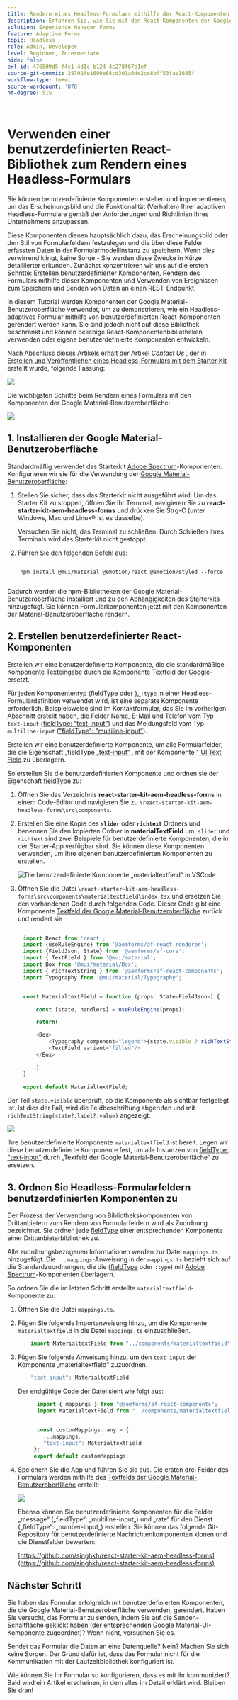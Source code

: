 ```yaml
---
title: Rendern eines Headless-Formulars mithilfe der React-Komponenten der Google Material-Benutzeroberfläche
description: Erfahren Sie, wie Sie mit den React-Komponenten der Google Material-Benutzeroberfläche ein Headless-Formular rendern können. Dieses umfassende Handbuch führt Sie durch den schrittweisen Prozess zum Erstellen benutzerdefinierter Headless-adaptiver Forms-Komponenten, um Google Material-UI-React-Komponenten zuzuordnen und zu verwenden, um ein Headless-adaptives Formular zu gestalten.
solution: Experience Manager Forms
feature: Adaptive Forms
topic: Headless
role: Admin, Developer
level: Beginner, Intermediate
hide: false
exl-id: 476509d5-f4c1-4d1c-b124-4c278f67b1ef
source-git-commit: 28792fe1690e68cd301a0de2ce8bff53fae1605f
workflow-type: tm+mt
source-wordcount: '870'
ht-degree: 51%

---
```



# Verwenden einer benutzerdefinierten React-Bibliothek zum Rendern eines Headless-Formulars

<!-- This article is completely missing the image ALT tags (descriptions) for each added image asset. That is impacting the CQI score for Experience Manager in a negative way. Be sure you add the required missing image ALT tags.  -->

Sie können benutzerdefinierte Komponenten erstellen und implementieren, um das Erscheinungsbild und die Funktionalität (Verhalten) Ihrer adaptiven Headless-Formulare gemäß den Anforderungen und Richtlinien Ihres Unternehmens anzupassen.

Diese Komponenten dienen hauptsächlich dazu, das Erscheinungsbild oder den Stil von Formularfeldern festzulegen und die über diese Felder erfassten Daten in der Formularmodellinstanz zu speichern. Wenn dies verwirrend klingt, keine Sorge - Sie werden diese Zwecke in Kürze detaillierter erkunden. Zunächst konzentrieren wir uns auf die ersten Schritte: Erstellen benutzerdefinierter Komponenten, Rendern des Formulars mithilfe dieser Komponenten und Verwenden von Ereignissen zum Speichern und Senden von Daten an einen REST-Endpunkt.

In diesem Tutorial werden Komponenten der Google Material-Benutzeroberfläche verwendet, um zu demonstrieren, wie ein Headless-adaptives Formular mithilfe von benutzerdefinierten React-Komponenten gerendert werden kann. Sie sind jedoch nicht auf diese Bibliothek beschränkt und können beliebige React-Komponentenbibliotheken verwenden oder eigene benutzerdefinierte Komponenten entwickeln.

Nach Abschluss dieses Artikels erhält der Artikel _Contact Us_ , der in [Erstellen und Veröffentlichen eines Headless-Formulars mit dem Starter Kit](create-and-publish-a-headless-form.md) erstellt wurde, folgende Fassung:

![](assets/headless-adaptive-form-with-google-material-ui-components.png)


Die wichtigsten Schritte beim Rendern eines Formulars mit den Komponenten der Google Material-Benutzeroberfläche:

![](assets/headless-forms-graphics-source-main.svg)

## &#x200B;1. Installieren der Google Material-Benutzeroberfläche

Standardmäßig verwendet das Starterkit [Adobe Spectrum](https://spectrum.adobe.com/)-Komponenten. Konfigurieren wir sie für die Verwendung der [Google Material-Benutzeroberfläche](https://mui.com/):

1. Stellen Sie sicher, dass das Starterkit nicht ausgeführt wird. Um das Starter Kit zu stoppen, öffnen Sie Ihr Terminal, navigieren Sie zu **react-starter-kit-aem-headless-forms** und drücken Sie Strg-C (unter Windows, Mac und Linux® ist es dasselbe).

   Versuchen Sie nicht, das Terminal zu schließen. Durch Schließen Ihres Terminals wird das Starterkit nicht gestoppt.

1. Führen Sie den folgenden Befehl aus:

```shell
    
    npm install @mui/material @emotion/react @emotion/styled --force
    
```

Dadurch werden die npm-Bibliotheken der Google Material-Benutzeroberfläche installiert und zu den Abhängigkeiten des Starterkits hinzugefügt. Sie können Formularkomponenten jetzt mit den Komponenten der Material-Benutzeroberfläche rendern.


## &#x200B;2. Erstellen benutzerdefinierter React-Komponenten

Erstellen wir eine benutzerdefinierte Komponente, die die standardmäßige Komponente [Texteingabe](https://spectrum.adobe.com/page/text-field/) durch die Komponente [Textfeld der Google-](https://mui.com/material-ui/react-text-field/) ersetzt.

Für jeden Komponententyp (fieldType oder [), ](https://opensource.adobe.com/aem-forms-af-runtime/storybook/?path=/story/reference-json-properties-fieldtype--text-input) `:type` in einer Headless-Formulardefinition verwendet wird, ist eine separate Komponente erforderlich. Beispielsweise sind im Kontaktformular, das Sie im vorherigen Abschnitt erstellt haben, die Felder Name, E-Mail und Telefon vom Typ `text-input` ([fieldType: &quot;text-input&quot;](https://opensource.adobe.com/aem-forms-af-runtime/storybook/?path=/docs/adaptive-form-components-text-input-field--def)) und das Meldungsfeld vom Typ `multiline-input` ([&quot;fieldType&quot;: &quot;multiline-input&quot;](https://opensource.adobe.com/aem-forms-af-runtime/storybook/?path=/docs/reference-json-properties-fieldtype--multiline-input)).


Erstellen wir eine benutzerdefinierte Komponente, um alle Formularfelder, die die Eigenschaft „fieldType[ „text-input“ ](https://opensource.adobe.com/aem-forms-af-runtime/storybook/?path=/docs/adaptive-form-components-text-input-field--def), mit der Komponente &quot;[ UI Text Field](https://mui.com/material-ui/react-text-field/) zu überlagern.


So erstellen Sie die benutzerdefinierten Komponente und ordnen sie der Eigenschaft [fieldType](https://opensource.adobe.com/aem-forms-af-runtime/storybook/?path=/docs/adaptive-form-components-text-input-field--def) zu:

1. Öffnen Sie das Verzeichnis **react-starter-kit-aem-headless-forms** in einem Code-Editor und navigieren Sie zu `\react-starter-kit-aem-headless-forms\src\components`.


1. Erstellen Sie eine Kopie des **`slider`** oder **`richtext`** Ordners und benennen Sie den kopierten Ordner in **materialTextField** um. `slider` und `richtext` sind zwei Beispiele für benutzerdefinierte Komponenten, die in der Starter-App verfügbar sind. Sie können diese Komponenten verwenden, um Ihre eigenen benutzerdefinierten Komponenten zu erstellen.

   ![Die benutzerdefinierte Komponente „materialtextfield“ in VSCode](/help/assets/richtext-custom-component-in-vscode.png)

1. Öffnen Sie die Datei `\react-starter-kit-aem-headless-forms\src\components\materialtextfield\index.tsx` und ersetzen Sie den vorhandenen Code durch folgenden Code. Dieser Code gibt eine Komponente [Textfeld der Google Material-Benutzeroberfläche](https://mui.com/material-ui/react-text-field/) zurück und rendert sie

```JavaScript
 
     import React from 'react';
     import {useRuleEngine} from '@aemforms/af-react-renderer';
     import {FieldJson, State} from '@aemforms/af-core';
     import { TextField } from '@mui/material';
     import Box from '@mui/material/Box';
     import { richTextString } from '@aemforms/af-react-components';
     import Typography from '@mui/material/Typography';


     const MaterialtextField = function (props: State<FieldJson>) {

         const [state, handlers] = useRuleEngine(props);

         return(

         <Box>
             <Typography component="legend">{state.visible ? richTextString(state?.label?.value): ""} </Typography>
             <TextField variant="filled"/>
         </Box>

         )
     }

     export default MaterialtextField;
```


Der Teil `state.visible` überprüft, ob die Komponente als sichtbar festgelegt ist. Ist dies der Fall, wird die Feldbeschriftung abgerufen und mit `richTextString(state?.label?.value)` angezeigt.

![](/help/assets/material-text-field.png)


Ihre benutzerdefinierte Komponente `materialtextfield` ist bereit. Legen wir diese benutzerdefinierte Komponente fest, um alle Instanzen von [fieldType: &quot;text-input&quot;](https://opensource.adobe.com/aem-forms-af-runtime/storybook/?path=/docs/adaptive-form-components-text-input-field--def) durch „Textfeld der Google Material-Benutzeroberfläche“ zu ersetzen.

## &#x200B;3. Ordnen Sie Headless-Formularfeldern benutzerdefinierten Komponenten zu

Der Prozess der Verwendung von Bibliothekskomponenten von Drittanbietern zum Rendern von Formularfeldern wird als Zuordnung bezeichnet. Sie ordnen jede [fieldType](https://opensource.adobe.com/aem-forms-af-runtime/storybook/?path=/story/reference-json-properties-fieldtype--text-input) einer entsprechenden Komponente einer Drittanbieterbibliothek zu.

Alle zuordnungsbezogenen Informationen werden zur Datei `mappings.ts` hinzugefügt. Die `...mappings`-Anweisung in der `mappings.ts` bezieht sich auf die Standardzuordnungen, die die ([fieldType](https://opensource.adobe.com/aem-forms-af-runtime/storybook/?path=/story/reference-json-properties-fieldtype--text-input) oder `:type`) mit [Adobe Spectrum](https://spectrum.adobe.com/page/text-field/)-Komponenten überlagern.

So ordnen Sie die im letzten Schritt erstellte `materialtextfield`-Komponente zu:

1. Öffnen Sie die Datei `mappings.ts`.

1. Fügen Sie folgende Importanweisung hinzu, um die Komponente `materialtextfield` in die Datei `mappings.ts` einzuschließen.


   ```JavaScript
       import MaterialtextField from "../components/materialtextfield";
   ```

1. Fügen Sie folgende Anweisung hinzu, um den `text-input` der Komponente „materialtextfield“ zuzuordnen.


   ```JavaScript
       "text-input": MaterialtextField
   ```

   Der endgültige Code der Datei sieht wie folgt aus:

   ```JavaScript
         import { mappings } from "@aemforms/af-react-components";
         import MaterialtextField from "../components/materialtextfield";
   
   
         const customMappings: any = {
           ...mappings,
           "text-input": MaterialtextField
        };
        export default customMappings;
   ```

1. Speichern Sie die App und führen Sie sie aus. Die ersten drei Felder des Formulars werden mithilfe des [Textfelds der Google Material-Benutzeroberfläche](https://mui.com/material-ui/react-text-field/) erstellt:

   ![](assets/material-text-field-form-rendetion.png)


   Ebenso können Sie benutzerdefinierte Komponenten für die Felder „message“ („fieldType“: „multiline-input„) und „rate“ für den Dienst („fieldType“: „number-input„) erstellen. Sie können das folgende Git-Repository für benutzerdefinierte Nachrichtenkomponenten klonen und die Dienstfelder bewerten:

   [https://github.com/singhkh/react-starter-kit-aem-headless-forms](https://github.com/singhkh/react-starter-kit-aem-headless-forms)

## Nächster Schritt

Sie haben das Formular erfolgreich mit benutzerdefinierten Komponenten, die die Google Material-Benutzeroberfläche verwenden, gerendert. Haben Sie versucht, das Formular zu senden, indem Sie auf die Senden-Schaltfläche geklickt haben (der entsprechenden Google Material-UI-Komponente zugeordnet)? Wenn nicht, versuchen Sie es.

Sendet das Formular die Daten an eine Datenquelle? Nein? Machen Sie sich keine Sorgen. Der Grund dafür ist, dass das Formular nicht für die Kommunikation mit der Laufzeitbibliothek konfiguriert ist.

Wie können Sie Ihr Formular so konfigurieren, dass es mit ihr kommuniziert? Bald wird ein Artikel erscheinen, in dem alles im Detail erklärt wird. Bleiben Sie dran!
